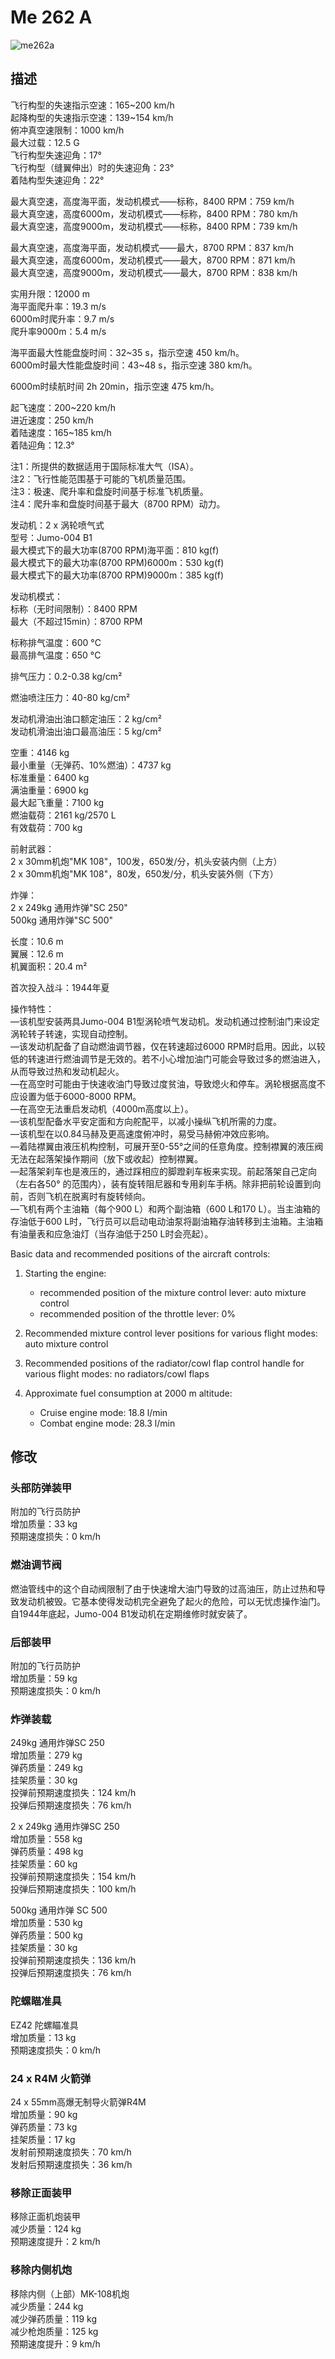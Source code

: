 # Me 262 A  
  
![me262a](../images/me262a.png)  
  
## 描述  
  
飞行构型的失速指示空速：165~200 km/h  
起降构型的失速指示空速：139~154 km/h  
俯冲真空速限制：1000 km/h  
最大过载：12.5 G  
飞行构型失速迎角：17°  
飞行构型（缝翼伸出）时的失速迎角：23°  
着陆构型失速迎角：22°  
  
最大真空速，高度海平面，发动机模式——标称，8400 RPM：759 km/h  
最大真空速，高度6000m，发动机模式——标称，8400 RPM：780 km/h  
最大真空速，高度9000m，发动机模式——标称，8400 RPM：739 km/h  
  
最大真空速，高度海平面，发动机模式——最大，8700 RPM：837 km/h  
最大真空速，高度6000m，发动机模式——最大，8700 RPM：871 km/h  
最大真空速，高度9000m，发动机模式——最大，8700 RPM：838 km/h  
  
实用升限：12000 m  
海平面爬升率：19.3 m/s  
6000m时爬升率：9.7 m/s  
爬升率9000m：5.4 m/s  
  
海平面最大性能盘旋时间：32~35 s，指示空速 450 km/h。  
6000m时最大性能盘旋时间：43~48 s，指示空速 380 km/h。  
  
6000m时续航时间 2h 20min，指示空速 475 km/h。  
  
起飞速度：200~220 km/h  
进近速度：250 km/h  
着陆速度：165~185 km/h  
着陆迎角：12.3°  
  
注1：所提供的数据适用于国际标准大气（ISA）。  
注2：飞行性能范围基于可能的飞机质量范围。  
注3：极速、爬升率和盘旋时间基于标准飞机质量。  
注4：爬升率和盘旋时间基于最大（8700 RPM）动力。  
  
发动机：2 x 涡轮喷气式  
型号：Jumo-004 B1  
最大模式下的最大功率(8700 RPM)海平面：810 kg(f)  
最大模式下的最大功率(8700 RPM)6000m：530 kg(f)  
最大模式下的最大功率(8700 RPM)9000m：385 kg(f)  
  
发动机模式：  
标称（无时间限制）：8400 RPM  
最大（不超过15min）：8700 RPM  
  
标称排气温度：600 °C  
最高排气温度：650 °C  
  
排气压力：0.2-0.38 kg/cm²  
  
燃油喷注压力：40-80 kg/cm²  
  
发动机滑油出油口额定油压：2 kg/cm²  
发动机滑油出油口最高油压：5 kg/cm²  
  
空重：4146 kg  
最小重量（无弹药、10%燃油）：4737 kg  
标准重量：6400 kg  
满油重量：6900 kg  
最大起飞重量：7100 kg  
燃油载荷：2161 kg/2570 L  
有效载荷：700 kg  
  
前射武器：  
2 x 30mm机炮"MK 108"，100发，650发/分，机头安装内侧（上方）  
2 x 30mm机炮"MK 108"，80发，650发/分，机头安装外侧（下方）  
  
炸弹：  
2 x 249kg 通用炸弹"SC 250"  
500kg 通用炸弹"SC 500"  
  
长度：10.6 m  
翼展：12.6 m  
机翼面积：20.4 m²  
  
首次投入战斗：1944年夏  
  
操作特性：  
—该机型安装两具Jumo-004 B1型涡轮喷气发动机。发动机通过控制油门来设定涡轮转子转速，实现自动控制。  
—该发动机配备了自动燃油调节器，仅在转速超过6000 RPM时启用。因此，以较低的转速进行燃油调节是无效的。若不小心增加油门可能会导致过多的燃油进入，从而导致过热和发动机起火。  
—在高空时可能由于快速收油门导致过度贫油，导致熄火和停车。涡轮根据高度不应设置为低于6000-8000 RPM。  
—在高空无法重启发动机（4000m高度以上）。  
—该机型配备水平安定面和方向舵配平，以减小操纵飞机所需的力度。  
—该机型在以0.84马赫及更高速度俯冲时，易受马赫俯冲效应影响。  
—着陆襟翼由液压机构控制，可展开至0-55°之间的任意角度。控制襟翼的液压阀无法在起落架操作期间（放下或收起）控制襟翼。  
—起落架刹车也是液压的，通过踩相应的脚蹬刹车板来实现。前起落架自己定向（左右各50° 的范围内），装有旋转阻尼器和专用刹车手柄。除非把前轮设置到向前，否则飞机在脱离时有旋转倾向。  
—飞机有两个主油箱（每个900 L）和两个副油箱（600 L和170 L）。当主油箱的存油低于600 L时，飞行员可以启动电动油泵将副油箱存油转移到主油箱。主油箱有油量表和应急油灯（当存油低于250 L时会亮起）。  
  
Basic data and recommended positions of the aircraft controls:  
1. Starting the engine:  
	- recommended position of the mixture control lever: auto mixture control  
	- recommended position of the throttle lever: 0%  
  
2. Recommended mixture control lever positions for various flight modes: auto mixture control  
  
3. Recommended positions of the radiator/cowl flap control handle for various flight modes:  no radiators/cowl flaps  
  
4. Approximate fuel consumption at 2000 m altitude:  
	- Cruise engine mode: 18.8 l/min  
	- Combat engine mode: 28.3 l/min  
  
## 修改  
  
  
### 头部防弹装甲  
  
附加的飞行员防护  
增加质量：33 kg  
预期速度损失：0 km/h  
  
### 燃油调节阀  
  
燃油管线中的这个自动阀限制了由于快速增大油门导致的过高油压，防止过热和导致发动机被毁。它基本使得发动机完全避免了起火的危险，可以无忧虑操作油门。  
自1944年底起，Jumo-004 B1发动机在定期维修时就安装了。  
  
### 后部装甲  
  
附加的飞行员防护  
增加质量：59 kg  
预期速度损失：0 km/h  
  
### 炸弹装载  
  
249kg 通用炸弹SC 250  
增加质量：279 kg  
弹药质量：249 kg  
挂架质量：30 kg  
投弹前预期速度损失：124 km/h  
投弹后预期速度损失：76 km/h  
  
2 x 249kg 通用炸弹SC 250  
增加质量：558 kg  
弹药质量：498 kg  
挂架质量：60 kg  
投弹前预期速度损失：154 km/h  
投弹后预期速度损失：100 km/h  
  
500kg 通用炸弹 SC 500  
增加质量：530 kg  
弹药质量：500 kg  
挂架质量：30 kg  
投弹前预期速度损失：136 km/h  
投弹后预期速度损失：76 km/h  
  
### 陀螺瞄准具  
  
EZ42 陀螺瞄准具  
增加质量：13 kg  
预期速度损失：0 km/h  ﻿
  
### 24 x R4M 火箭弹  
  
24 x 55mm高爆无制导火箭弹R4M  
增加质量：90 kg  
弹药质量：73 kg  
挂架质量：17 kg  
发射前预期速度损失：70 km/h  
发射后预期速度损失：36 km/h  
  
### 移除正面装甲  
  
移除正面机炮装甲  
减少质量：124 kg  
预期速度提升：2 km/h  
  
### 移除内侧机炮  
  
移除内侧（上部）MK-108机炮  
减少质量：244 kg  
减少弹药质量：119 kg  
减少枪炮质量：125 kg  
预期速度提升：9 km/h  